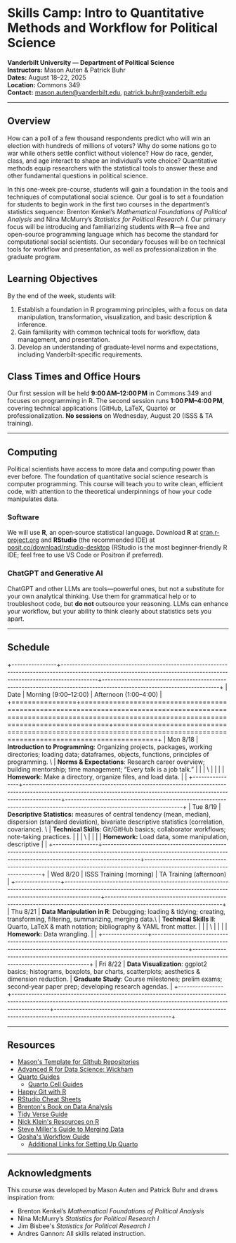 # Skills Camp: Intro to Quantitative Methods and Workflow for Political Science

**Vanderbilt University — Department of Political Science**\
**Instructors:** Mason Auten & Patrick Buhr\
**Dates:** August 18–22, 2025\
**Location:** Commons 349\
**Contact:** [mason.auten\@vanderbilt.edu](mailto:mason.auten@vanderbilt.edu), [patrick.buhr\@vanderbilt.edu](mailto:patrick.buhr@vanderbilt.edu)

------------------------------------------------------------------------

## Overview

How can a poll of a few thousand respondents predict who will win an election with hundreds of millions of voters? Why do some nations go to war while others settle conflict without violence? How do race, gender, class, and age interact to shape an individual’s vote choice? Quantitative methods equip researchers with the statistical tools to answer these and other fundamental questions in political science.

In this one-week pre-course, students will gain a foundation in the tools and techniques of computational social science. Our goal is to set a foundation for students to begin work in the first two courses in the department’s statistics sequence: Brenton Kenkel’s *Mathematical Foundations of Political Analysis* and Nina McMurry’s *Statistics for Political Research I*. Our primary focus will be introducing and familiarizing students with **R**—a free and open-source programming language which has become the standard for computational social scientists. Our secondary focuses will be on technical tools for workflow and presentation, as well as professionalization in the graduate program.

## Learning Objectives

By the end of the week, students will:

1.  Establish a foundation in R programming principles, with a focus on data manipulation, transformation, visualization, and basic description & inference.
2.  Gain familiarity with common technical tools for workflow, data management, and presentation.
3.  Develop an understanding of graduate‐level norms and expectations, including Vanderbilt‐specific requirements.

## Class Times and Office Hours

Our first session will be held **9:00 AM–12:00 PM** in Commons 349 and focuses on programming in R. The second session runs **1:00 PM–4:00 PM**, covering technical applications (GitHub, LaTeX, Quarto) or professionalization. **No sessions** on Wednesday, August 20 (ISSS & TA training).

------------------------------------------------------------------------

## Computing

Political scientists have access to more data and computing power than ever before. The foundation of quantitative social science research is computer programming. This course will teach you to write clean, efficient code, with attention to the theoretical underpinnings of how your code manipulates data.

### Software

We will use **R**, an open‐source statistical language. Download **R** at [cran.r-project.org](https://cran.r-project.org) and **RStudio** (the recommended IDE) at [posit.co/download/rstudio-desktop](https://posit.co/download/rstudio-desktop) (RStudio is the most beginner‐friendly R IDE; feel free to use VS Code or Positron if preferred).

### ChatGPT and Generative AI

ChatGPT and other LLMs are tools—powerful ones, but not a substitute for your own analytical thinking. Use them for grammatical help or to troubleshoot code, but **do not** outsource your reasoning. LLMs can enhance your workflow, but your ability to think clearly about statistics sets you apart.

------------------------------------------------------------------------

## Schedule

+----------------+-------------------------------------------------------------------------------------------------------------------------------------------------------------------------+-----------------------------------------------------------------------------------------------------------------------+
| Date           | Morning (9:00–12:00)                                                                                                                                                    | Afternoon (1:00–4:00)                                                                                                 |
+================+=========================================================================================================================================================================+=======================================================================================================================+
| Mon 8/18       | **Introduction to Programming**: Organizing projects, packages, working directories; loading data; dataframes, objects, functions, principles of programming. \         | **Norms & Expectations**: Research career overview; building mentorship; time management; “Every talk is a job talk.” |
|                | \                                                                                                                                                                       |                                                                                                                       |
|                | **Homework:** Make a directory, organize files, and load data.                                                                                                          |                                                                                                                       |
+----------------+-------------------------------------------------------------------------------------------------------------------------------------------------------------------------+-----------------------------------------------------------------------------------------------------------------------+
| Tue 8/19       | **Descriptive Statistics:** measures of central tendency (mean, median), dispersion (standard deviation), bivariate descriptive statistics (correlation, covariance). \ | **Technical Skills**: Git/GitHub basics; collaborator workflows; note-taking practices.                               |
|                | \                                                                                                                                                                       |                                                                                                                       |
|                | **Homework:** Load data, some manipulation, descriptive                                                                                                                 |                                                                                                                       |
+----------------+-------------------------------------------------------------------------------------------------------------------------------------------------------------------------+-----------------------------------------------------------------------------------------------------------------------+
| Wed 8/20       | ISSS Training (morning)                                                                                                                                                 | TA Training (afternoon)                                                                                               |
+----------------+-------------------------------------------------------------------------------------------------------------------------------------------------------------------------+-----------------------------------------------------------------------------------------------------------------------+
| Thu 8/21       | **Data Manipulation in R**: Debugging; loading & tidying; creating, transforming, filtering, summarizing, merging data.\                                                | **Technical Skills II**: Quarto, LaTeX & math notation; bibliography & YAML front matter.                             |
|                | \                                                                                                                                                                       |                                                                                                                       |
|                | **Homework:** Data wrangling.                                                                                                                                           |                                                                                                                       |
+----------------+-------------------------------------------------------------------------------------------------------------------------------------------------------------------------+-----------------------------------------------------------------------------------------------------------------------+
| Fri 8/22       | **Data Visualization**: ggplot2 basics; histograms, boxplots, bar charts, scatterplots; aesthetics & dimension reduction.                                               | **Graduate Study**: Course milestones; prelim exams; second‐year paper prep; developing research agendas.             |
+----------------+-------------------------------------------------------------------------------------------------------------------------------------------------------------------------+-----------------------------------------------------------------------------------------------------------------------+

------------------------------------------------------------------------

## Resources

-   [Mason's Template for Github Repositories](https://github.com/Mason-auten/general_template)
-   [Advanced R for Data Science: Wickham](https://r4ds.hadley.nz/)
-   [Quarto Guides](https://quarto.org/docs/guide/)
    -   [Quarto Cell Guides](https://quarto.org/docs/reference/cells/cells-knitr.html)
-   [Happy Git with R](https://happygitwithr.com/)
-   [RStudio Cheat Sheets](https://posit.co/resources/cheatsheets/)
-   [Brenton's Book on Data Analysis](https://bkenkel.com/pdaps/index.html)
-   [Tidy Verse Guide](https://style.tidyverse.org/index.html)
-   [Nick Klein's Resources on R](https://nickchk.com/econometrics.html#r-resources)
-   [Steve Miller's Guide to Merging Data](https://svmiller.com/blog/2021/01/a-tutorial-on-the-join-family-in-r/#myadvice)
-   [Gosha's Workflow Guide](https://github.com/gerasy1987/workflow_workshop)
    -   [Additional Links for Setting Up Quarto](https://github.com/gerasy1987/dotfiles)

------------------------------------------------------------------------

## Acknowledgments

This course was developed by Mason Auten and Patrick Buhr and draws inspiration from:

-   Brenton Kenkel’s *Mathematical Foundations of Political Analysis*
-   Nina McMurry’s *Statistics for Political Research I*
-   Jim Bisbee's *Statistics for Political Research I*
-   Andres Gannon: All skills related instruction.